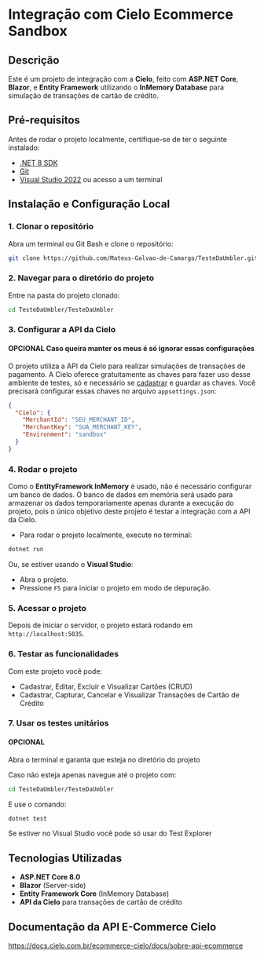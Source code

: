 

# Integração com Cielo Ecommerce Sandbox

## Descrição
Este é um projeto de integração com a **Cielo**, feito com **ASP.NET Core**, **Blazor**, e **Entity Framework** utilizando o **InMemory Database** para simulação de transações de cartão de crédito.

## Pré-requisitos

Antes de rodar o projeto localmente, certifique-se de ter o seguinte instalado:

- [.NET 8 SDK](https://dotnet.microsoft.com/en-us/download/dotnet/8.0)
- [Git](https://git-scm.com/)
- [Visual Studio 2022](https://visualstudio.microsoft.com/) ou acesso a um terminal

## Instalação e Configuração Local

### 1. Clonar o repositório

Abra um terminal ou Git Bash e clone o repositório:

```bash
git clone https://github.com/Mateus-Galvao-de-Camargo/TesteDaUmbler.git
```

### 2. Navegar para o diretório do projeto

Entre na pasta do projeto clonado:

```bash
cd TesteDaUmbler/TesteDaUmbler
```

### 3. Configurar a API da Cielo
#### **OPCIONAL** Caso queira manter os meus é só ignorar essas configurações

O projeto utiliza a API da Cielo para realizar simulações de transações de pagamento. A Cielo oferece gratuitamente as chaves para fazer uso desse ambiente de testes, só e necessário se [cadastrar](https://cadastrosandbox.cieloecommerce.cielo.com.br/) e guardar as chaves. Você precisará configurar essas chaves no arquivo `appsettings.json`:

```json
{
  "Cielo": {
    "MerchantId": "SEU_MERCHANT_ID",
    "MerchantKey": "SUA_MERCHANT_KEY",
    "Environment": "sandbox"
  }
}
```

### 4. Rodar o projeto

Como o **EntityFramework InMemory** é usado, não é necessário configurar um banco de dados. O banco de dados em memória será usado para armazenar os dados temporariamente apenas durante a execução do projeto, pois o único objetivo deste projeto é testar a integração com a API da Cielo.

- Para rodar o projeto localmente, execute no terminal:

```bash
dotnet run
```

Ou, se estiver usando o **Visual Studio**:

- Abra o projeto.
- Pressione `F5` para iniciar o projeto em modo de depuração.

### 5. Acessar o projeto

Depois de iniciar o servidor, o projeto estará rodando em `http://localhost:5035`.

### 6. Testar as funcionalidades

Com este projeto você pode: 
- Cadastrar, Editar, Excluir e Visualizar Cartões (CRUD)
- Cadastrar, Capturar, Cancelar e Visualizar Transações de Cartão de Crédito

### 7. Usar os testes unitários
#### **OPCIONAL**

Abra o terminal e garanta que esteja no diretório do projeto

Caso não esteja apenas navegue até o projeto com: 
```bash
cd TesteDaUmbler/TesteDaUmbler
```
E use o comando:
```bash
dotnet test
```

Se estiver no Visual Studio você pode só usar do Test Explorer

## Tecnologias Utilizadas

- **ASP.NET Core 8.0**
- **Blazor** (Server-side)
- **Entity Framework Core** (InMemory Database)
- **API da Cielo** para transações de cartão de crédito

## Documentação da API E-Commerce Cielo
https://docs.cielo.com.br/ecommerce-cielo/docs/sobre-api-ecommerce
